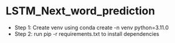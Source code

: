# LSTM_Next_word_prediction

* Step 1: Create venv using conda create -n venv python=3.11.0
* Step 2: run pip -r requirements.txt to install dependencies 
